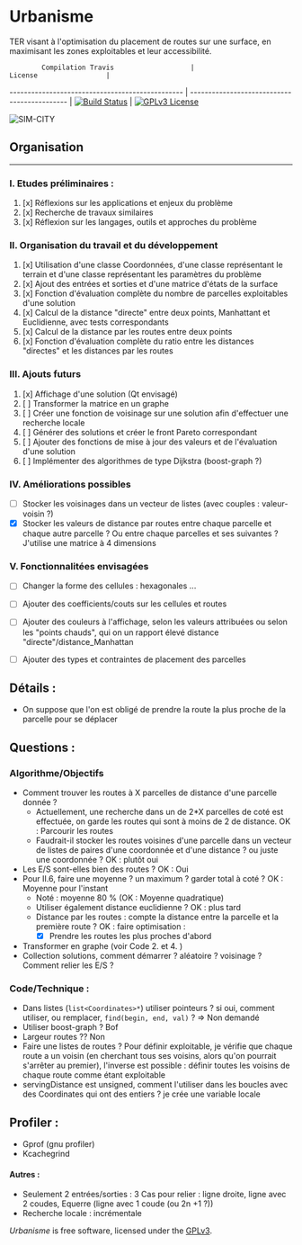 Urbanisme
=========
TER visant à l'optimisation du placement de routes sur une surface, en maximisant
les zones exploitables et leur accessibilité.


            Compilation Travis                   |                      License                 |
------------------------------------------------ | -------------------------------------------- |
[![Build Status](https://travis-ci.org/flodavid/Urbanisme.svg?branch=master)](https://travis-ci.org/flodavid/Urbanisme) | [![GPLv3 License](https://img.shields.io/badge/License-GPLv3-blue.svg)](https://github.com/flodavid/Urbanisme/blob/master/COPYING.txt)
 
![SIM-CITY](http://eaassets-a.akamaihd.net/prod.simcity.com/sites/all/themes/prod-build/img/logo-simcity.png)

## Organisation
---------------

### I. Etudes préliminaires :
1. [x] Réflexions sur les applications et enjeux du problème 
2. [x] Recherche de travaux similaires
3. [x] Réflexion sur les langages, outils et approches du problème

### II. Organisation du travail et du développement
1. [x] Utilisation d'une classe Coordonnées, d'une classe représentant le terrain
et d'une classe représentant les paramètres du problème 
2. [x] Ajout des entrées et sorties et d'une matrice d'états de la surface
3. [x] Fonction d'évaluation complète du nombre de parcelles exploitables d'une solution
4. [x] Calcul de la distance "directe" entre deux points, Manhattant et Euclidienne,
avec tests correspondants
5. [x] Calcul de la distance par les routes entre deux points
6. [x] Fonction d'évaluation complète du ratio entre les distances "directes" et les distances
par les routes

### III. Ajouts futurs
1. [x] Affichage d'une solution (Qt envisagé)
2. [ ] Transformer la matrice en un graphe
3. [ ] Créer une fonction de voisinage sur une solution afin d'effectuer une recherche locale
4. [ ] Générer des solutions et créer le front Pareto correspondant
5. [ ] Ajouter des fonctions de mise à jour des valeurs et de l'évaluation d'une solution
6. [ ] Implémenter des algorithmes de type Dijkstra (boost-graph ?)

### IV. Améliorations possibles
+ [ ] Stocker les voisinages dans un vecteur de listes (avec couples : valeur-voisin ?)
+ [x] Stocker les valeurs de distance par routes entre chaque parcelle et chaque autre parcelle ?
Ou entre chaque parcelles et ses suivantes ? J'utilise une matrice à 4 dimensions

### V. Fonctionnalitées envisagées
+ [ ] Changer la forme des cellules : hexagonales ...
+ [ ] Ajouter des coefficients/couts sur les cellules et routes
+ [ ] Ajouter des couleurs à l'affichage, selon les valeurs attribuées ou selon
les "points chauds", qui on un rapport élevé distance "directe"/distance_Manhattan 
+ [ ] Ajouter des types et contraintes de placement des parcelles


## Détails :
+ On suppose que l'on est obligé de prendre la route la plus proche de la parcelle
pour se déplacer

## Questions :
### Algorithme/Objectifs
- Comment trouver les routes à X parcelles de distance d'une parcelle donnée ?
    - Actuellement, une recherche dans un de 2*X parcelles de coté est effectuée, 
    on garde les routes qui sont à moins de 2 de distance. OK : Parcourir les routes
    - Faudrait-il stocker les routes voisines d'une parcelle dans un vecteur de listes
     de paires d'une coordonnée et d'une distance ? ou juste une coordonnée ? OK : plutôt oui
- Les E/S sont-elles bien des routes ? OK : Oui
- Pour II.6, faire une moyenne ? un maximum ? garder total à coté ? OK : Moyenne pour l'instant
    - Noté : moyenne 80 % (OK : Moyenne quadratique)
    - Utiliser également distance euclidienne ? OK : plus tard
    - Distance par les routes : compte la distance entre la parcelle et la première route ? OK : faire optimisation : 
        - [x] Prendre les routes les plus proches d'abord
- Transformer en graphe (voir Code 2. et 4. )
- Collection solutions, comment démarrer ? aléatoire ? voisinage ? Comment relier les E/S ?

### Code/Technique :
- Dans listes (`list<Coordinates>*`) utiliser pointeurs ? si oui, comment utiliser,
ou remplacer, `find(begin, end, val)` ? => Non demandé
- Utiliser boost-graph ? Bof
- Largeur routes ?? Non 
- Faire une listes de routes ? Pour définir exploitable, je vérifie que chaque route
a un voisin (en cherchant tous ses voisins, alors qu'on pourrait s'arrêter au premier),
l'inverse est possible : définir toutes les voisins de chaque route comme étant exploitable
- servingDistance est unsigned, comment l'utiliser dans les boucles avec des Coordinates
qui ont des entiers ? je crée une variable locale


## Profiler :
+ Gprof (gnu profiler)
+ Kcachegrind

#### Autres :
+ Seulement 2 entrées/sorties : 3 Cas pour relier : ligne droite, ligne avec 2 coudes, Equerre (ligne avec 1 coude (ou 2n +1 ?))
+ Recherche locale : incrémentale


_Urbanisme_ is free software, licensed under the [GPLv3](https://www.gnu.org/licenses/gpl.html).
